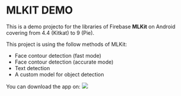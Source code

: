 # MLKIT DEMO
This is a demo projecto for the libraries of Firebase **MLKit** on Android covering from 4.4 (Kitkat) to 9 (Pie).

This project is using the follow methods of MLKit:
- Face contour detection (fast mode)
- Face contour detection (accurate mode)
- Text detection
- A custom model for object detection

You can download the app on:
<a href="https://play.google.com/store/apps/details?id=com.fjbatresv.example.mlkit" rel="playstore"><img src="https://shuttleexpress.com/wp-content/uploads/2018/10/Play-Store-Logo-2.png"/></a>